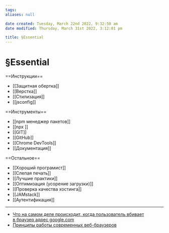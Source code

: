 ```yaml
---
tags: 
aliases: null

date created: Tuesday, March 22nd 2022, 9:32:50 am
date modified: Thursday, March 31st 2022, 3:12:01 pm

title: §Essential
---
```


# §Essential

==Инструкции==

- [[Защитная обертка]]
- [[Верстка]]
- [[Стилизация]]
- [[jsconfig]]

==Инструменты==

- [[npm менеджер пакетов]]
- [[npx ]]
- [[GIT]]
- [[GitHub]]
- [[Chrome DevTools]]
- [[Документация]]

==Остальное==

- [[Хороший програмист]]
- [[Слепая печать]]
- [[Лучшие практики]]
- [[Оптимизация (усорение загрузки)]]
- [[Проверка качества хостинга]]
- [[JAMstack]]
- [[Аутентификация]]

---

- [Что на самом деле происходит, когда пользователь вбивает в браузер адрес google.com](https://htmlacademy.ru/blog/education/what/brauzer-google)
- [Принципы работы современных веб-браузеров](https://www.html5rocks.com/ru/tutorials/internals/howbrowserswork/)
